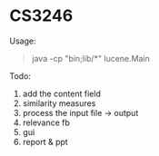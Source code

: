 CS3246
======

Usage:
>java -cp "bin;lib/*" lucene.Main

Todo:
1. add the content field
2. similarity measures
4. process the input file -> output
3. relevance fb
4. gui
5. report & ppt
